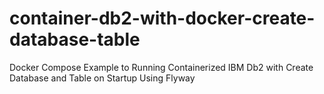 # container-db2-with-docker-create-database-table
Docker Compose Example to Running Containerized IBM Db2 with Create Database and Table on Startup Using Flyway
